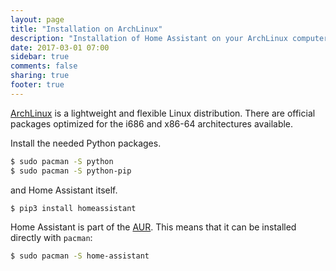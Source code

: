 ```yaml
---
layout: page
title: "Installation on ArchLinux"
description: "Installation of Home Assistant on your ArchLinux computer."
date: 2017-03-01 07:00
sidebar: true
comments: false
sharing: true
footer: true
---
```


[ArchLinux](https://www.archlinux.org/) is a lightweight and flexible Linux distribution. There are official packages optimized for the i686 and x86-64 architectures available.

Install the needed Python packages.

```bash
$ sudo pacman -S python
$ sudo pacman -S python-pip
```

and Home Assistant itself.

```bash
$ pip3 install homeassistant
```

Home Assistant is part of the [AUR](https://aur.archlinux.org/packages/home-assistant/). This means that it can be installed directly with `pacman`:

```bash
$ sudo pacman -S home-assistant
```
